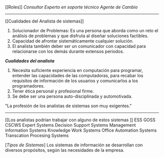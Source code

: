 [[Roles]]
*Consultor*
*Experto en soporte técnico*
*Agente de Cambio*

---
 [[Cualidades del Analista de sistemas]]
 1. Solucionador de Problemas: Es una persona que aborda como un reto el análisis de problemas y que disfruta al diseñar soluciones factibles.
 2. Capacidad de afrontar sistemáticamente cualquier solución.
 3. El analista también deber ser un comunicador con capacidad para relacionarse con los demás durante extensos periodos. 
 
 ***Cualidades del analista***
 1. Necesita suficiente experiencia en computación para programar, entender las capacidades de las computadoras, para recabar los requisitos de información de los usuarios y comunicarlos a los programadores.
 2. Tener ética personal y profesional firme.
 3. Se debe ser una persona auto-disciplinada y automotivada.
 
 "La profesión de los analistas de sistemas son muy exigentes."
 
---
[[Los analistas podrían trabajar con alguno de estos sistemas ]]
ESS
GOSS
CSCWS
Expert Systems 
Decision Support Systems
Management information Systems
Knowledge Work Systems
Office Automation Systems
Transcation Procesing Systems

[*Tipos de Sistemas*]
Los sistemas de información se desarrollan con diversos propósitos, según las necesidades de la empresa.
